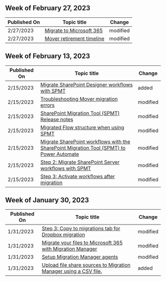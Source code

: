 <!-- This file is generated automatically each week. Changes made to this file will be overwritten.-->



## Week of February 27, 2023


| Published On |Topic title | Change |
|------|------------|--------|
| 2/27/2023 | [Migrate to Microsoft 365](/SharepointMigration/migrate-to-sharepoint-online) | modified |
| 2/27/2023 | [Mover retirement timeline](/SharepointMigration/mover-retirement-timeline) | modified |


## Week of February 13, 2023


| Published On |Topic title | Change |
|------|------------|--------|
| 2/15/2023 | [Migrate SharePoint Designer workflows with SPMT](/SharepointMigration/spmt-workflow-migration-spd) | added |
| 2/15/2023 | [Troubleshooting Mover migration errors](/SharepointMigration/mover-error-faq) | modified |
| 2/15/2023 | [SharePoint Migration Tool (SPMT) Release notes](/SharepointMigration/new-and-improved-features-in-the-sharepoint-migration-tool) | modified |
| 2/15/2023 | [Migrated Flow structure when using SPMT](/SharepointMigration/spmt-workflow-migrated-flows) | modified |
| 2/15/2023 | [Migrate SharePoint workflows with the SharePoint Migration Tool (SPMT) to Power Automate](/SharepointMigration/spmt-workflow-overview) | modified |
| 2/15/2023 | [Step 2: Migrate SharePoint Server workflows with SPMT](/SharepointMigration/spmt-workflow-step2) | modified |
| 2/15/2023 | [Step 3: Activate workflows after migration](/SharepointMigration/spmt-workflow-step3) | modified |


## Week of January 30, 2023


| Published On |Topic title | Change |
|------|------------|--------|
| 1/31/2023 | [Step 3: Copy to migrations tab for Dropbox migration](/SharepointMigration/mm-dropbox-step3-copy-to-migrations) | modified |
| 1/31/2023 | [Migrate your files to Microsoft 365 with Migration Manager](/SharepointMigration/mm-get-started) | modified |
| 1/31/2023 | [Setup Migration Manager agents](/SharepointMigration/mm-setup-clients) | modified |
| 1/31/2023 | [Upload file share sources to Migration Manager using a CSV file.](/SharepointMigration/mm-fileshare-source-scan-csv-upload) | added |
